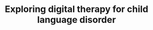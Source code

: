 ---
about: "Problem\r\n\r\n10% of ALL children present with a language disorder affecting\
  \ how they express wants, needs and ideas. It is more common than autism or ADHD.\
  \ Research shows that children with language difficulties are motivated by tech\
  \ but rarely exposed to it in therapy.\r\n\r\nSolution\r\n\r\nWe aimed to digitise\
  \ a therapy approach known as word-webs which is well researched and has been popular\
  \ since the 70s. It is based on mind-mapping principles, i.e. strengthening the\
  \ link between word sound and meaning. Tech enables multi-sensory learning, easier\
  \ sharing, greater accessibility."
hackday: 23-cardiff
links:
  presentation: https://www.icloud.com/keynote/0VfqYP3B5lAL49ncSmJIFR5Zw
  website: https://wordweb.biglemon.co.uk/
summary: Interactive therapy = greater engagement. We digitised a paper-based therapy
  for child language disorder using sounds, images and videos
team:
- '@include_SLT'
- '@owenthetwit'
- '@biglemontweets'
- Jack Harding
- Catrin Orr
thumbnail: exploring_digital_therapy_for_child_language_disorder.png
title: Exploring digital therapy for child language disorder
---
